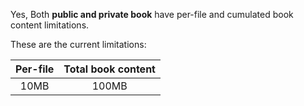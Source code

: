 Yes, Both **public and private book** have per-file and cumulated book content limitations.

These are the current limitations:

Per-file | Total book content
:------: | :----------------:
10MB     | 100MB

